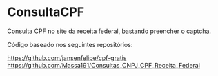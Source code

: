 # ConsultaCPF
Consulta CPF no site da receita federal, bastando preencher o captcha.

Código baseado nos seguintes repositórios:

https://github.com/jansenfelipe/cpf-gratis
https://github.com/Massa191/Consultas_CNPJ_CPF_Receita_Federal
